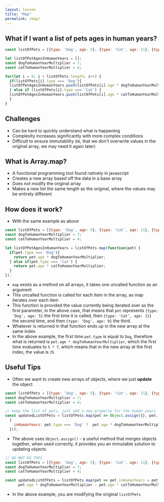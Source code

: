 ```yaml
---
layout: lesson
title: "Map"
permalink: /map/
---
```



## What if I want a list of pets ages in human years?

```js
const listOfPets = [{type: 'Dog', age: 5}, {type: 'Cat', age: 11}, {type: 'Dog', age: 9}];

let listOfPetAgesInHumanYears = [];
const dogToHumanYearMultiplier = 7;
const catToHumanYearMultiplier = 4;

for(let i = 0; i < listOfPets.length; i++) {
  if(listOfPets[i].type === 'Dog'){
  listOfPetAgesInHumanYears.push(listOfPets[i].age * dogToHumanYearMultiplier);
  } else if (listOfPets[i].type === 'Cat') {
  listOfPetAgesInHumanYears.push(listOfPets[i].age * catToHumanYearMultiplier);
  }
}

```

## Challenges

- Can be hard to quickly understand what is happening
- Complexity increases significantly with more complex conditions
- Difficult to ensure immutability (ie, that we don't overwrite values in the original array, we may need it again later)

## What is Array.map?

- A functional programming tool found natively in javascript
- Creates a new array based off the data in a base array
- Does not modify the original array
- Makes a new list the same length as the original, where the values may be entirely different

## How does it work?

- With the same example as above

```js
const listOfPets = [{type: 'Dog', age: 5}, {type: 'Cat', age: 11}, {type: 'Dog', age: 9}];
const dogToHumanYearMultiplier = 7;
const catToHumanYearMultiplier = 4;

let listOfPetAgesInHumanYears = listOfPets.map(function(pet) {
  if(pet.type === 'Dog'){
    return pet.age * dogToHumanYearMultiplier;
  } else if(pet.type === 'Cat') {
    return pet.age * catToHumanYearMultiplier;
  }
});
```

- `map` exists as a method on all arrays, it takes one uncalled function as an argument
- This uncalled function is called for each item in the array, as map iterates over each item
- This function is provided the value currently being iterated over as the first parameter, in the above
case, that means that `pet` represents `{type: 'Dog', age: 5}` the first time it is called, then `{type: 'Cat', age: 11}` the second time, 
and then `{type: 'Dog', age: 9}` the third.
- Whatever is returned in that function ends up in the new array at the same index
- In the above example, the first time `pet.type` is equal to `Dog`, therefore what is returned is `pet.age * dogToHumanYearMultiplier`,
which the first time evaluates to `5 * 7`, which means that in the new array at the first index, the value is `35`

## Useful Tips

- Often we want to create new arrays of objects, where we just **update** the object

```js
const listOfPets = [{type: 'Dog', age: 5}, {type: 'Cat', age: 11}, {type: 'Dog', age: 9}];
const dogToHumanYearMultiplier = 7;
const catToHumanYearMultiplier = 4;

// keep the list of pets, just add a new property for the human years
const updatedListOfPets = listOfPets.map(pet => Object.assign({}, pet, 
  { 
    inHumanYears: pet.type === 'Dog' ?  pet.age * dogToHumanYearMultiplier : pet.age * catToHumanYearMultiplier
  }));
```
 - The above uses `Object.assign()` - a useful method that merges objects together, when used correctly, it provides you an
 immutable solution to updating objects

```js
// DO NOT DO THIS
const listOfPets = [{type: 'Dog', age: 5}, {type: 'Cat', age: 11}, {type: 'Dog', age: 9}];
const dogToHumanYearMultiplier = 7;
const catToHumanYearMultiplier = 4;

const updatedListOfPets = listOfPets.map(pet => pet.inHumanYears = pet.type === 'Dog' ?  
      pet.age * dogToHumanYearMultiplier : pet.age * catToHumanYearMultiplier);
```

- In the above example, you are modifying the original `listOfPets`